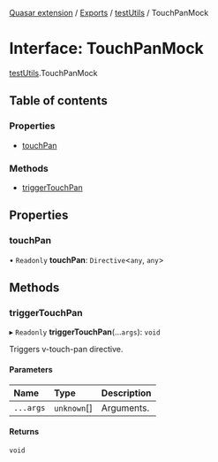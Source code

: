 [Quasar extension](../index.md) / [Exports](../modules.md) / [testUtils](../modules/testUtils.md) / TouchPanMock

# Interface: TouchPanMock

[testUtils](../modules/testUtils.md).TouchPanMock

## Table of contents

### Properties

- [touchPan](testUtils.TouchPanMock.md#touchpan)

### Methods

- [triggerTouchPan](testUtils.TouchPanMock.md#triggertouchpan)

## Properties

### touchPan

• `Readonly` **touchPan**: `Directive`<`any`, `any`\>

## Methods

### triggerTouchPan

▸ `Readonly` **triggerTouchPan**(...`args`): `void`

Triggers v-touch-pan directive.

#### Parameters

| Name | Type | Description |
| :------ | :------ | :------ |
| `...args` | `unknown`[] | Arguments. |

#### Returns

`void`

